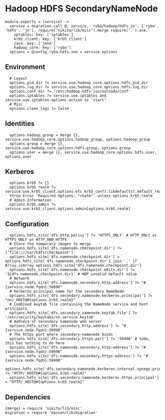 
# Hadoop HDFS SecondaryNameNode 

    module.exports = (service) ->
      service = migration.call @, service, 'ryba/hadoop/hdfs_jn', ['ryba', 'hdfs', 'jn'], require('nikita/lib/misc').merge require('.').use,
        iptables: key: ['iptables']
        krb5_client: key: ['krb5_client']
        java: key: ['java']
        hadoop_core: key: ['ryba']
      options = @config.ryba.hdfs.snn = service.options

## Environment

      # Layout
      options.pid_dir ?= service.use.hadoop_core.options.hdfs.pid_dir
      options.log_dir ?= service.use.hadoop_core.options.hdfs.log_dir
      options.conf_dir ?= '/etc/hadoop-hdfs-journalnode/conf'
      options.iptables ?= service.use.iptables and service.use.iptables.options.action is 'start'
      # Misc
      options.clean_logs ?= false

## Identities

      options.hadoop_group = merge {}, service.use.hadoop_core.options.hadoop_group, options.hadoop_group
      options.group = merge {}, service.use.hadoop_core.options.hdfs.group, options.group
      options.user = merge {}, service.use.hadoop_core.options.hdfs.user, options.user

## Kerberos

      options.krb5 ?= {}
      options.krb5.realm ?= service.use.krb5_client.options.etc_krb5_conf?.libdefaults?.default_realm
      throw Error 'Required Options: "realm"' unless options.krb5.realm
      # Admin Information
      options.krb5.admin ?= service.use.krb5_client.options.admin[options.krb5.realm]

## Configuration

      options.hdfs_site['dfs.http.policy'] ?= 'HTTPS_ONLY' # HTTP_ONLY or HTTPS_ONLY or HTTP_AND_HTTPS
      # Store the temporary images to merge
      options.hdfs_site['dfs.namenode.checkpoint.dir'] ?= ['file:///var/hdfs/checkpoint']
      options.hdfs_site['dfs.namenode.checkpoint.dir'] = options.hdfs_site['dfs.namenode.checkpoint.dir'].join ',' if Array.isArray options.hdfs_site['dfs.namenode.checkpoint.dir']
      options.hdfs_site['dfs.namenode.checkpoint.edits.dir'] ?= '${dfs.namenode.checkpoint.dir}' # HDP invalid default value
      # Network
      options.hdfs_site['dfs.namenode.secondary.http-address'] ?= "#{service.node.fqdn}:50090"
      # Kerberos principal name for the secondary NameNode.
      options.hdfs_site['dfs.secondary.namenode.kerberos.principal'] ?= "nn/_HOST@#{options.krb5.realm}"
      # Combined keytab file containing the NameNode service and host principals.
      options.hdfs_site['dfs.secondary.namenode.keytab.file'] ?= '/etc/security/keytabs/nn.service.keytab'
      # Address of secondary namenode web server
      options.hdfs_site['dfs.secondary.http.address'] ?= "#{service.node.fqdn}:50090"
      # The https port where secondary-namenode binds
      options.hdfs_site['dfs.secondary.https.port'] ?= '50490' # todo, this has nothing to do here
      options.hdfs_site['dfs.namenode.secondary.http-address'] ?= "#{service.node.fqdn}:50090"
      options.hdfs_site['dfs.namenode.secondary.https-address'] ?= "#{service.node.fqdn}:50490"
      options.hdfs_site['dfs.secondary.namenode.kerberos.internal.spnego.principal'] ?= "HTTP/_HOST@#{options.krb5.realm}"
      options.hdfs_site['dfs.secondary.namenode.kerberos.https.principal'] = "HTTP/_HOST@#{options.krb5.realm}"

## Dependencies

    {merge} = require 'nikita/lib/misc'
    migration = require 'masson/lib/migration'
